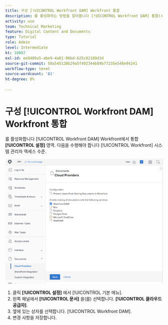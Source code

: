 ```yaml
---
title: 구성 [!UICONTROL Workfront DAM] Workfront 통합
description: 를 활성화하는 방법을 알아봅니다 [!UICONTROL Workfront DAM] 통합(시스템 관리자 액세스 수준)
activity: use
team: Technical Marketing
feature: Digital Content and Documents
type: Tutorial
role: Admin
level: Intermediate
kt: 10087
exl-id: ee9489a5-abe9-4a81-96bd-625c82189d3d
source-git-commit: 58a545120b29a5f492344b89b77235e548e94241
workflow-type: tm+mt
source-wordcount: '81'
ht-degree: 0%

---
```


# 구성 [!UICONTROL Workfront DAM] Workfront 통합

를 활성화합니다 [!UICONTROL Workfront DAM] Workfront에서 통합 **[!UICONTROL 설정]** 영역. 다음을 수행해야 합니다 [!UICONTROL Workfront] 시스템 관리자 액세스 수준.

![의 스크린샷 [!UICONTROL 클라우드 공급자] 구성 페이지](assets/01-configure-the-integration-in-workfront.png)

1. 클릭 **[!UICONTROL 설정]** 에서 [!UICONTROL 기본 메뉴].
1. 왼쪽 패널에서 **[!UICONTROL 문서]** 을(를) 선택합니다. **[!UICONTROL 클라우드 공급자]**.
1. 옆에 있는 상자를 선택합니다. [!UICONTROL Workfront DAM].
1. 변경 사항을 저장합니다.

<!--
Learn more graphic and documentation article link, below
* Enabling Workfront DAM
 -->
